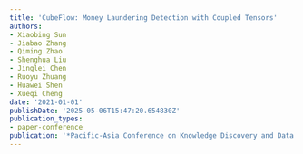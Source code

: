 ```yaml
---
title: 'CubeFlow: Money Laundering Detection with Coupled Tensors'
authors:
- Xiaobing Sun
- Jiabao Zhang
- Qiming Zhao
- Shenghua Liu
- Jinglei Chen
- Ruoyu Zhuang
- Huawei Shen
- Xueqi Cheng
date: '2021-01-01'
publishDate: '2025-05-06T15:47:20.654830Z'
publication_types:
- paper-conference
publication: '*Pacific-Asia Conference on Knowledge Discovery and Data Mining*'
---
```

